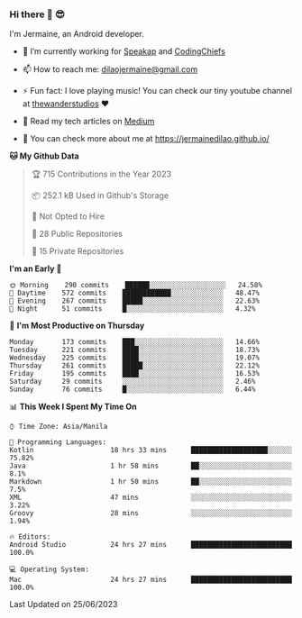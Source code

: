 ### Hi there 👋 😎
I'm Jermaine, an Android developer.

- 🔭 I’m currently working for [Speakap](https://www.speakap.com/) and [CodingChiefs](https://codingchiefs.com/en/)

- 📫 How to reach me: dilaojermaine@gmail.com

- ⚡ Fun fact: I love playing music! You can check our tiny youtube channel at [thewanderstudios](https://www.youtube.com/thewanderstudios) ♥️

- 📖 Read my tech articles on [Medium](https://jermainedilao.medium.com/)

- 👀 You can check more about me at https://jermainedilao.github.io/

<!--
**jermainedilao/jermainedilao** is a ✨ _special_ ✨ repository because its `README.md` (this file) appears on your GitHub profile.

Here are some ideas to get you started:

- 🔭 I’m currently working on ...
- 🌱 I’m currently learning ...
- 👯 I’m looking to collaborate on ...
- 🤔 I’m looking for help with ...
- 💬 Ask me about ...
- 📫 How to reach me: ...
- 😄 Pronouns: ...
- ⚡ Fun fact: ...
-->

<!--START_SECTION:waka-->
**🐱 My Github Data** 

> 🏆 715 Contributions in the Year 2023
 > 
> 📦 252.1 kB Used in Github's Storage 
 > 
> 🚫 Not Opted to Hire
 > 
> 📜 28 Public Repositories 
 > 
> 🔑 15 Private Repositories  
 > 
**I'm an Early 🐤** 

```text
🌞 Morning    290 commits    ██████░░░░░░░░░░░░░░░░░░░   24.58% 
🌆 Daytime    572 commits    ████████████░░░░░░░░░░░░░   48.47% 
🌃 Evening    267 commits    █████░░░░░░░░░░░░░░░░░░░░   22.63% 
🌙 Night      51 commits     █░░░░░░░░░░░░░░░░░░░░░░░░   4.32%

```
📅 **I'm Most Productive on Thursday** 

```text
Monday       173 commits    ███░░░░░░░░░░░░░░░░░░░░░░   14.66% 
Tuesday      221 commits    ████░░░░░░░░░░░░░░░░░░░░░   18.73% 
Wednesday    225 commits    ████░░░░░░░░░░░░░░░░░░░░░   19.07% 
Thursday     261 commits    █████░░░░░░░░░░░░░░░░░░░░   22.12% 
Friday       195 commits    ████░░░░░░░░░░░░░░░░░░░░░   16.53% 
Saturday     29 commits     ░░░░░░░░░░░░░░░░░░░░░░░░░   2.46% 
Sunday       76 commits     █░░░░░░░░░░░░░░░░░░░░░░░░   6.44%

```


📊 **This Week I Spent My Time On** 

```text
⌚︎ Time Zone: Asia/Manila

💬 Programming Languages: 
Kotlin                   18 hrs 33 mins      ███████████████████░░░░░░   75.82% 
Java                     1 hr 58 mins        ██░░░░░░░░░░░░░░░░░░░░░░░   8.1% 
Markdown                 1 hr 50 mins        ██░░░░░░░░░░░░░░░░░░░░░░░   7.5% 
XML                      47 mins             ░░░░░░░░░░░░░░░░░░░░░░░░░   3.22% 
Groovy                   28 mins             ░░░░░░░░░░░░░░░░░░░░░░░░░   1.94%

🔥 Editors: 
Android Studio           24 hrs 27 mins      █████████████████████████   100.0%

💻 Operating System: 
Mac                      24 hrs 27 mins      █████████████████████████   100.0%

```


 Last Updated on 25/06/2023
<!--END_SECTION:waka-->
